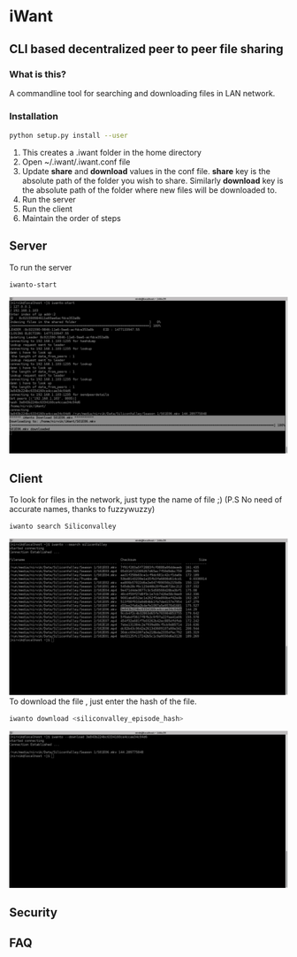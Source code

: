 # iWant
## CLI based decentralized peer to peer file sharing

### __What is this?__  
A commandline tool for searching and downloading files in LAN network.  

### Installation
```sh
python setup.py install --user
```
1.  This creates a .iwant folder in the home directory  
2.  Open ~/.iwant/.iwant.conf file  
3.  Update __share__ and __download__ values in the conf file. __share__ key is the absolute path of the folder you wish to share. Similarly __download__ key is the absolute path of the folder where new files will be downloaded to.  
4.  Run the server  
5.  Run the client 
6.  Maintain the order of steps  

## Server

To run the server
```sh
iwanto-start
```
![Alt text](/images/server_start_downloading.png?raw=true "iwant local server downloading Silicon Valley Season 1 Episode 6")

## Client 
To look for files in the network, just type the name of file ;)  (P.S No need of accurate names, thanks to fuzzywuzzy)
```sh
iwanto search Siliconvalley
```
![Alt text](/images/client_search.png?raw=true "Searching for silicon valley episodes")
To download the file , just enter the hash of the file. 
```sh
iwanto download <siliconvalley_episode_hash>
```
![Alt text](/images/client_download.png?raw=true "Requesting to download season 1 episode 6")

## Security

## FAQ
